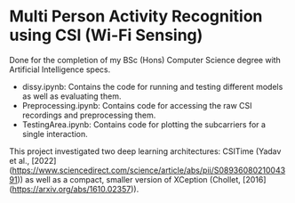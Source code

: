 # Multi Person Activity Recognition using CSI (Wi-Fi Sensing)

Done for the completion of my BSc (Hons) Computer Science degree with Artificial Intelligence specs.

- dissy.ipynb: Contains the code for running and testing different models as well as evaluating them. 
- Preprocessing.ipynb: Contains code for accessing the raw CSI recordings and preprocessing them. 
- TestingArea.ipynb: Contains code for plotting the subcarriers for a single interaction. 

This project investigated two deep learning architectures: CSITime (Yadav et al., [2022] (https://www.sciencedirect.com/science/article/abs/pii/S0893608021004391)) as well as a compact, smaller version of XCeption (Chollet, [2016] (https://arxiv.org/abs/1610.02357)). 
